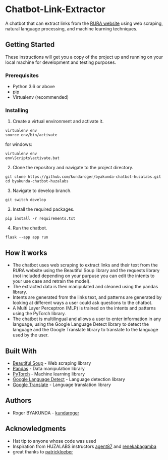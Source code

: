 # Chatbot-Link-Extractor
A chatbot that can extract links from the [RURA website](https://rura.rw/index.php?id=23) using web scraping, natural language processing, and machine learning techniques.

## Getting Started

These instructions will get you a copy of the project up and running on your local machine for development and testing purposes.

### Prerequisites

- Python 3.6 or above
- pip
- Virtualenv (recommended)

### Installing

1. Create a virtual environment and activate it.
```
virtualenv env
source env/bin/activate

```
for windows:
```
virtualenv env
env\Scripts\activate.bat
```

2. Clone the repository and navigate to the project directory.
```
git clone https://github.com/kundaroger/byakunda-chatbot-huzalabs.git
cd byakunda-chatbot-huzalabs 
```

3. Navigate to develop branch.
```
git switch develop

```

3. Install the required packages.
```
pip install -r requirements.txt

```

4. Run the chatbot.
```
flask --app app run
```

## How it works

- The chatbot uses web scraping to extract links and their text from the RURA website using the Beautiful Soup library and the requests library (not included depending on your purpuse you can edit the intents to your use case and retrain the model).
- The extracted data is then manipulated and cleaned using the pandas library.
- Intents are generated from the links text, and patterns are generated by looking at different ways a user could ask questions to the chatbot.
- A Multi Layer Perceptron (MLP) is trained on the intents and patterns using the PyTorch library.
- The chatbot is multilingual and allows a user to enter information in any language, using the Google Language Detect library to detect the language and the Google Translate library to translate to the language used by the user.

## Built With
- [Beautiful Soup](https://www.crummy.com/software/BeautifulSoup/bs4/doc/) - Web scraping library
- [Pandas](https://pandas.pydata.org/) - Data manipulation library
- [PyTorch](https://pytorch.org/) - Machine learning library
- [Google Language Detect](https://pypi.org/project/langdetect/) - Language detection library
- [Google Translate](https://pypi.org/project/googletrans/) - Language translation library   

## Authors
- Roger BYAKUNDA - [kundaroger](https://github.com/kundaroger)

## Acknowledgments
- Hat tip to anyone whose code was used
- Inspiration from HUZALABS instructors [agent87](https://github.com/agent87) and [renekabagamba](https://github.com/renekabagamba)
- great thanks to [patrickloeber](https://github.com/patrickloeber/chatbot-deployment)
